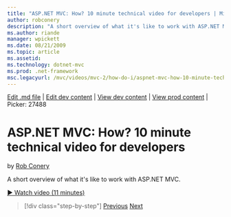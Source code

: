```yaml
---
title: "ASP.NET MVC: How? 10 minute technical video for developers | Microsoft Docs"
author: robconery
description: "A short overview of what it's like to work with ASP.NET MVC."
ms.author: riande
manager: wpickett
ms.date: 08/21/2009
ms.topic: article
ms.assetid: 
ms.technology: dotnet-mvc
ms.prod: .net-framework
msc.legacyurl: /mvc/videos/mvc-2/how-do-i/aspnet-mvc-how-10-minute-technical-video-for-developers
---
```

[Edit .md file](C:\Projects\msc\dev\Msc.Www\Web.ASP\App_Data\github\mvc\videos\mvc-2\how-do-i\aspnet-mvc-how-10-minute-technical-video-for-developers.md) | [Edit dev content](http://www.aspdev.net/umbraco#/content/content/edit/26701) | [View dev content](http://docs.aspdev.net/tutorials/mvc/videos/mvc-2/how-do-i/aspnet-mvc-how-10-minute-technical-video-for-developers.html) | [View prod content](http://www.asp.net/mvc/videos/mvc-2/how-do-i/aspnet-mvc-how-10-minute-technical-video-for-developers) | Picker: 27488

ASP.NET MVC: How? 10 minute technical video for developers
====================
by [Rob Conery](https://github.com/robconery)

A short overview of what it's like to work with ASP.NET MVC.

[&#9654; Watch video (11 minutes)](https://channel9.msdn.com/Blogs/ASP-NET-Site-Videos/aspnet-mvc-how-10-minute-technical-video-for-developers)

>[!div class="step-by-step"] [Previous](why-aspnet-mvc-3-minute-overview-video-for-decision-makers.md) [Next](how-do-i-return-json-formatted-data-for-an-ajax-call-in-an-aspnet-mvc-web-application.md)